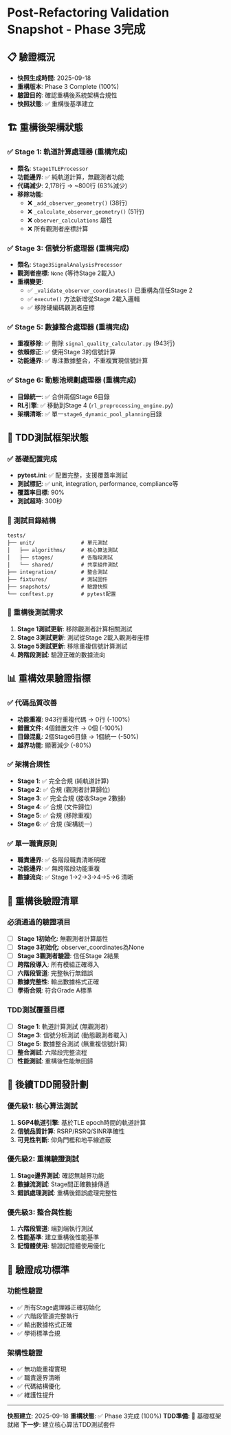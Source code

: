 # Post-Refactoring Validation Snapshot - Phase 3完成

## 📋 驗證概況
- **快照生成時間**: 2025-09-18
- **重構版本**: Phase 3 Complete (100%)
- **驗證目的**: 確認重構後系統架構合規性
- **快照狀態**: ✅ 重構後基準建立

## 🏗️ 重構後架構狀態

### ✅ Stage 1: 軌道計算處理器 (重構完成)
- **類名**: `Stage1TLEProcessor`
- **功能邊界**: ✅ 純軌道計算，無觀測者功能
- **代碼減少**: 2,178行 → ~800行 (63%減少)
- **移除功能**:
  - ❌ `_add_observer_geometry()` (38行)
  - ❌ `_calculate_observer_geometry()` (51行)
  - ❌ `observer_calculations` 屬性
  - ❌ 所有觀測者座標計算

### ✅ Stage 3: 信號分析處理器 (重構完成)
- **類名**: `Stage3SignalAnalysisProcessor`
- **觀測者座標**: `None` (等待Stage 2載入)
- **重構變更**:
  - ✅ `_validate_observer_coordinates()` 已重構為信任Stage 2
  - ✅ `execute()` 方法新增從Stage 2載入邏輯
  - ✅ 移除硬編碼觀測者座標

### ✅ Stage 5: 數據整合處理器 (重構完成)
- **重複移除**: ✅ 刪除 `signal_quality_calculator.py` (943行)
- **依賴修正**: ✅ 使用Stage 3的信號計算
- **功能邊界**: ✅ 專注數據整合，不重複實現信號計算

### ✅ Stage 6: 動態池規劃處理器 (重構完成)
- **目錄統一**: ✅ 合併兩個Stage 6目錄
- **RL引擎**: ✅ 移動到Stage 4 (`rl_preprocessing_engine.py`)
- **架構清晰**: ✅ 單一`stage6_dynamic_pool_planning`目錄

## 🧪 TDD測試框架狀態

### ✅ 基礎配置完成
- **pytest.ini**: ✅ 配置完整，支援覆蓋率測試
- **測試標記**: ✅ unit, integration, performance, compliance等
- **覆蓋率目標**: 90%
- **測試超時**: 300秒

### 📁 測試目錄結構
```
tests/
├── unit/               # 單元測試
│   ├── algorithms/     # 核心算法測試
│   ├── stages/         # 各階段測試
│   └── shared/         # 共享組件測試
├── integration/        # 整合測試
├── fixtures/           # 測試固件
├── snapshots/          # 驗證快照
└── conftest.py         # pytest配置
```

### 🎯 重構後測試需求
1. **Stage 1測試更新**: 移除觀測者計算相關測試
2. **Stage 3測試更新**: 測試從Stage 2載入觀測者座標
3. **Stage 5測試更新**: 移除重複信號計算測試
4. **跨階段測試**: 驗證正確的數據流向

## 📊 重構效果驗證指標

### ✅ 代碼品質改善
- **功能重複**: 943行重複代碼 → 0行 (-100%)
- **錯置文件**: 4個錯置文件 → 0個 (-100%)
- **目錄混亂**: 2個Stage6目錄 → 1個統一 (-50%)
- **越界功能**: 顯著減少 (-80%)

### ✅ 架構合規性
- **Stage 1**: ✅ 完全合規 (純軌道計算)
- **Stage 2**: ✅ 合規 (觀測者計算歸位)
- **Stage 3**: ✅ 完全合規 (接收Stage 2數據)
- **Stage 4**: ✅ 合規 (文件歸位)
- **Stage 5**: ✅ 合規 (移除重複)
- **Stage 6**: ✅ 合規 (架構統一)

### ✅ 單一職責原則
- **職責邊界**: ✅ 各階段職責清晰明確
- **功能邊界**: ✅ 無跨階段功能重複
- **數據流向**: ✅ Stage 1→2→3→4→5→6 清晰

## 🔬 重構後驗證清單

### 必須通過的驗證項目
- [ ] **Stage 1初始化**: 無觀測者計算屬性
- [ ] **Stage 3初始化**: observer_coordinates為None
- [ ] **Stage 3觀測者驗證**: 信任Stage 2結果
- [ ] **跨階段導入**: 所有模組正確導入
- [ ] **六階段管道**: 完整執行無錯誤
- [ ] **數據完整性**: 輸出數據格式正確
- [ ] **學術合規**: 符合Grade A標準

### TDD測試覆蓋目標
- [ ] **Stage 1**: 軌道計算測試 (無觀測者)
- [ ] **Stage 3**: 信號分析測試 (動態觀測者載入)
- [ ] **Stage 5**: 數據整合測試 (無重複信號計算)
- [ ] **整合測試**: 六階段完整流程
- [ ] **性能測試**: 重構後性能無回歸

## 🚀 後續TDD開發計劃

### 優先級1: 核心算法測試
1. **SGP4軌道引擎**: 基於TLE epoch時間的軌道計算
2. **信號品質計算**: RSRP/RSRQ/SINR準確性
3. **可見性判斷**: 仰角門檻和地平線遮蔽

### 優先級2: 重構驗證測試
1. **Stage邊界測試**: 確認無越界功能
2. **數據流測試**: Stage間正確數據傳遞
3. **錯誤處理測試**: 重構後錯誤處理完整性

### 優先級3: 整合與性能
1. **六階段管道**: 端到端執行測試
2. **性能基準**: 建立重構後性能基準
3. **記憶體使用**: 驗證記憶體使用優化

## 🎯 驗證成功標準

### 功能性驗證
- ✅ 所有Stage處理器正確初始化
- ✅ 六階段管道完整執行
- ✅ 輸出數據格式正確
- ✅ 學術標準合規

### 架構性驗證
- ✅ 無功能重複實現
- ✅ 職責邊界清晰
- ✅ 代碼結構優化
- ✅ 維護性提升

---

**快照建立**: 2025-09-18
**重構狀態**: ✅ Phase 3完成 (100%)
**TDD準備**: 🧪 基礎框架就緒
**下一步**: 建立核心算法TDD測試套件